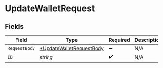 # UpdateWalletRequest


## Fields

| Field                                                                          | Type                                                                           | Required                                                                       | Description                                                                    |
| ------------------------------------------------------------------------------ | ------------------------------------------------------------------------------ | ------------------------------------------------------------------------------ | ------------------------------------------------------------------------------ |
| `RequestBody`                                                                  | [*UpdateWalletRequestBody](../../models/operations/updatewalletrequestbody.md) | :heavy_minus_sign:                                                             | N/A                                                                            |
| `ID`                                                                           | *string*                                                                       | :heavy_check_mark:                                                             | N/A                                                                            |